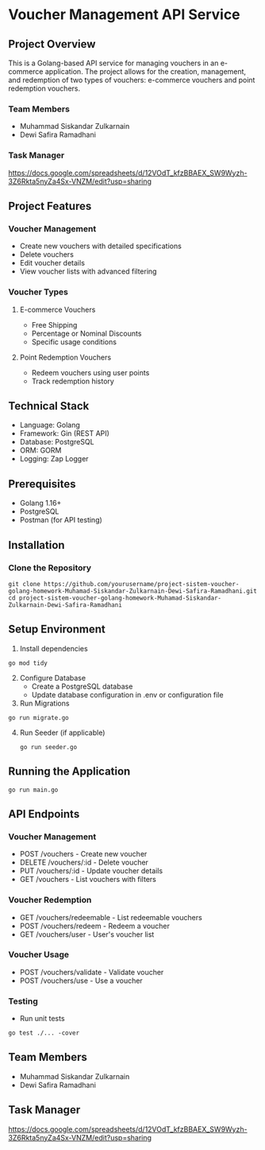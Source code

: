 # Voucher Management API Service

## Project Overview
This is a Golang-based API service for managing vouchers in an e-commerce application. The project allows for the creation, management, and redemption of two types of vouchers: e-commerce vouchers and point redemption vouchers.
### Team Members
- Muhammad Siskandar Zulkarnain
- Dewi Safira Ramadhani

### Task Manager
https://docs.google.com/spreadsheets/d/12VOdT_kfzBBAEX_SW9Wyzh-3Z6Rkta5nyZa4Sx-VNZM/edit?usp=sharing

## Project Features

### Voucher Management
- Create new vouchers with detailed specifications
- Delete vouchers
- Edit voucher details
- View voucher lists with advanced filtering

### Voucher Types
1. E-commerce Vouchers
   - Free Shipping
   - Percentage or Nominal Discounts
   - Specific usage conditions

2. Point Redemption Vouchers
   - Redeem vouchers using user points
   - Track redemption history

## Technical Stack
- Language: Golang
- Framework: Gin (REST API)
- Database: PostgreSQL
- ORM: GORM
- Logging: Zap Logger

## Prerequisites
- Golang 1.16+
- PostgreSQL
- Postman (for API testing)

## Installation

### Clone the Repository
```
git clone https://github.com/yourusername/project-sistem-voucher-golang-homework-Muhamad-Siskandar-Zulkarnain-Dewi-Safira-Ramadhani.git
cd project-sistem-voucher-golang-homework-Muhamad-Siskandar-Zulkarnain-Dewi-Safira-Ramadhani
```

## Setup Environment
1. Install dependencies
```
go mod tidy
```
2. Configure Database
   - Create a PostgreSQL database
   - Update database configuration in .env or configuration file
3. Run Migrations
  ```
  go run migrate.go 
  ```
4. Run Seeder (if applicable)
   ```
   go run seeder.go
   ```
## Running the Application
```
go run main.go
```

## API Endpoints
### Voucher Management
- POST /vouchers - Create new voucher
- DELETE /vouchers/:id - Delete voucher
- PUT /vouchers/:id - Update voucher details
- GET /vouchers - List vouchers with filters
### Voucher Redemption
- GET /vouchers/redeemable - List redeemable vouchers
- POST /vouchers/redeem - Redeem a voucher
- GET /vouchers/user - User's voucher list
### Voucher Usage
- POST /vouchers/validate - Validate voucher
- POST /vouchers/use - Use a voucher
  
### Testing
- Run unit tests
```
go test ./... -cover
```

## Team Members
- Muhammad Siskandar Zulkarnain
- Dewi Safira Ramadhani

## Task Manager
https://docs.google.com/spreadsheets/d/12VOdT_kfzBBAEX_SW9Wyzh-3Z6Rkta5nyZa4Sx-VNZM/edit?usp=sharing
